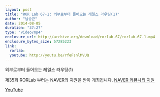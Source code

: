 ```yaml
---
layout: post
title: "ROR Lab 67-1: 외부로부터 들어오는 레일스 라우팅(1)"
author: "남승균"
date: 2014-08-05
duration: "37:27"
type: "video/mp4"
enclosure_url: http://archive.org/download/rorlab-67/rorlab-67-1.mp4
enclosure_bytes_size: 57285223
link:
  rorlab: 
  youtube: http://youtu.be/rfeFsnlMVUQ
---
```


<p>외부로부터 들어오는 레일스 라우팅(1)</p>

<p>제35회 RORLab 부터는 NAVER의 지원을 받아 개최됩니다. <a href="http://developer.naver.com/wiki/pages/Community">NAVER 커뮤니티 지원</a></p>

<div class="btn-group">
  <a class="btn btn-default btn-xs" href="{{ page.link.youtube }}">YouTube</a>
</div>